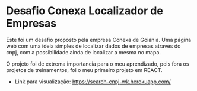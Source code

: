 # Desafio Conexa Localizador de Empresas

Este foi um desafio proposto pela empresa Conexa de Goiânia.
Uma página web com uma ideia simples de localizar dados de empresas 
através do cnpj, com a possibilidade ainda de localizar a mesma no mapa.

O projeto foi de extrema importancia para o meu aprendizado, pois fora 
os projetos de treinamentos, foi o meu primeiro projeto em REACT.

- Link para visualização: https://search-cnpj-wk.herokuapp.com/

 
